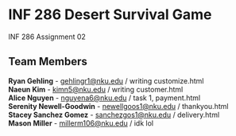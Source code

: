 # INF 286 Desert Survival Game
INF 286 Assignment 02

## Team Members

**Ryan Gehling** - gehlingr1@nku.edu  /  writing customize.html  
**Naeun Kim** - kimn5@nku.edu   /   writing customer.html  
**Alice Nguyen** - nguyena6@nku.edu   /   task 1, payment.html  
**Serenity Newell-Goodwin** - newellgoos1@nku.edu   /   thankyou.html  
**Stacey Sanchez Gomez** - sanchezgos1@nku.edu   /   delivery.html  
**Mason Miller** - millerm106@nku.edu   /   idk lol  
